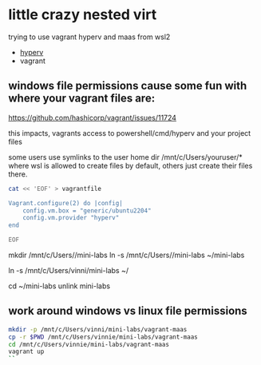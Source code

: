 # little crazy nested virt 

trying to use vagrant hyperv and maas from wsl2


- [hyperv](../../docs/hyperv.md)
- vagrant

## windows file permissions cause some fun with where your vagrant files are:

https://github.com/hashicorp/vagrant/issues/11724

this impacts, vagrants access to powershell/cmd/hyperv and your project files

some users use symlinks to the user home dir /mnt/c/Users/youruser/* where wsl is allowed to create files by default, others just create their files there.

```bash
cat << 'EOF' > vagrantfile

Vagrant.configure(2) do |config|
    config.vm.box = "generic/ubuntu2204"
    config.vm.provider "hyperv"
end

EOF
```
mkdir /mnt/c/Users/<you>/mini-labs
ln -s /mnt/c/Users/<username>/mini-labs ~/mini-labs

ln -s /mnt/c/Users/vinni/mini-labs ~/

cd ~/mini-labs
unlink mini-labs

## work around windows vs linux file permissions
```bash
mkdir -p /mnt/c/Users/vinni/mini-labs/vagrant-maas
cp -r $PWD /mnt/c/Users/vinnie/mini-labs/vagrant-maas
cd /mnt/c/Users/vinnie/mini-labs/vagrant-maas
vagrant up
``